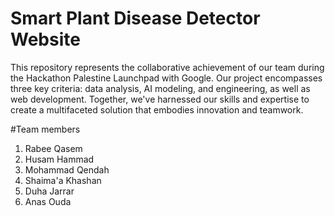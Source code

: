 # Smart Plant Disease Detector Website

This repository represents the collaborative achievement of our team during the Hackathon Palestine Launchpad with Google. Our project encompasses three key criteria: data analysis, AI modeling, and engineering, as well as web development. Together, we've harnessed our skills and expertise to create a multifaceted solution that embodies innovation and teamwork.


#Team members
1. Rabee Qasem
2. Husam Hammad
3. Mohammad Qendah
4. Shaima'a Khashan
5. Duha Jarrar
6. Anas Ouda
   








